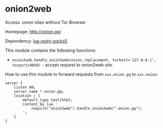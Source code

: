 onion2web
=========

Access .onion sites without Tor Browser

Homepage: http://onion.gq/

Dependency:
[lua-resty-socks5](https://github.com/starius/lua-resty-socks5)

This module contains the following functions:

 * `onion2web.handle_onion2web(onion_replacement,
    torhost='127.0.0.1', torport=9050)` -
    accept request to onion2web site.

How to use this module to forward requests from
`xxx.onion.gq` to `xxx.onion`:

```nginx
server {
    listen 80;
    server_name *.onion.gq;
    location / {
        default_type text/html;
        content_by_lua '
            require("onion2web").handle_onion2web(".onion.gq");
        ';
    }
}
```
